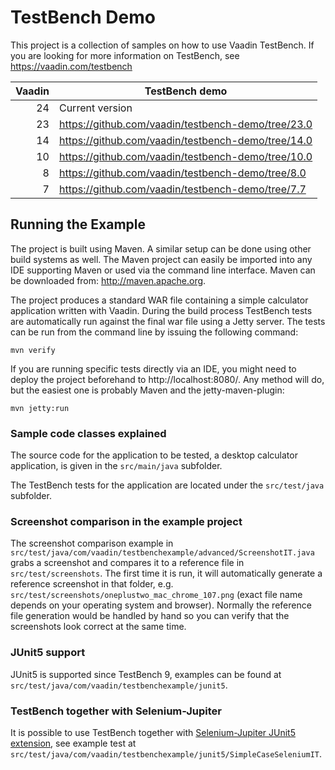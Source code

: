 # TestBench Demo

This project is a collection of samples on how to use Vaadin TestBench.
If you are looking for more information on TestBench, see https://vaadin.com/testbench

|         Vaadin | TestBench demo                                     |
|---------------:|----------------------------------------------------|
|             24 | Current version                                    |
|             23 | https://github.com/vaadin/testbench-demo/tree/23.0 |
|             14 | https://github.com/vaadin/testbench-demo/tree/14.0 |
|             10 | https://github.com/vaadin/testbench-demo/tree/10.0 |
|              8 | https://github.com/vaadin/testbench-demo/tree/8.0  |
|              7 | https://github.com/vaadin/testbench-demo/tree/7.7  |

## Running the Example

The project is built using Maven. A similar setup can be done using other build systems as well.
The Maven project can easily be imported into any IDE supporting
Maven or used via the command line interface. Maven can be downloaded from:
http://maven.apache.org.

The project produces a standard WAR file containing a simple calculator application written with Vaadin.
During the build process TestBench tests are automatically run against the final
war file using a Jetty server. The tests can be run from the
command line by issuing the following command:

	mvn verify

If you are running specific tests directly via an IDE, you might need to deploy the
project beforehand to http://localhost:8080/. Any method will do, but the easiest
one is probably Maven and the jetty-maven-plugin:

	mvn jetty:run

### Sample code classes explained

The source code for the application to be tested, a desktop calculator
application, is given in the `src/main/java` subfolder.

The TestBench tests for the application are located under the
`src/test/java` subfolder.

### Screenshot comparison in the example project

The screenshot comparison example in `src/test/java/com/vaadin/testbenchexample/advanced/ScreenshotIT.java` grabs a screenshot and compares it to a reference file in `src/test/screenshots`. The first time it is run, it will automatically generate a reference screenshot in that folder, e.g. `src/test/screenshots/oneplustwo_mac_chrome_107.png` (exact file name depends on your operating system and browser). Normally the reference file generation would be handled by hand so you can verify that the screenshots look correct at the same time.

### JUnit5 support
JUnit5 is supported since TestBench 9, examples can be found at `src/test/java/com/vaadin/testbenchexample/junit5`.

### TestBench together with Selenium-Jupiter
It is possible to use TestBench together with <a href="https://bonigarcia.dev/selenium-jupiter/">Selenium-Jupiter JUnit5 extension</a>, see example test at `src/test/java/com/vaadin/testbenchexample/junit5/SimpleCaseSeleniumIT`.
